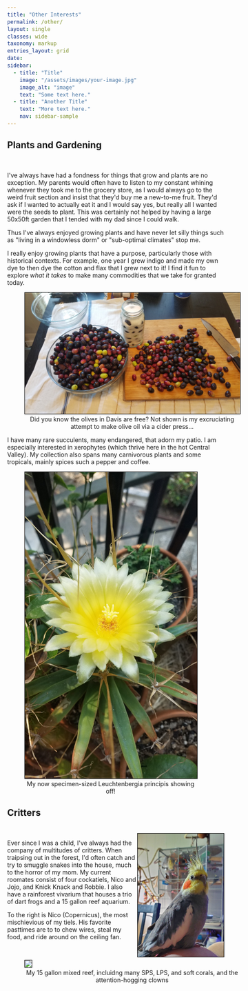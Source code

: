 ```yaml
---
title: "Other Interests"
permalink: /other/
layout: single
classes: wide
taxonomy: markup
entries_layout: grid
date:
sidebar:
  - title: "Title"
    image: "/assets/images/your-image.jpg"
    image_alt: "image"
    text: "Some text here."
  - title: "Another Title"
    text: "More text here."
    nav: sidebar-sample
---
```




## Plants and Gardening
<div class="div-1" markdown="1">
<br>
<p>I've always have had a fondness for things that grow and plants are no exception. My parents would often have to listen to my constant whining whenever they took me to the grocery store, as I would always go to the weird fruit section and insist that they'd buy me a new-to-me fruit. They'd ask if I wanted to actually eat it and I would say yes, but really all I wanted were the seeds to plant. This was certainly not helped by having a large 50x50ft garden that I tended with my dad since I could walk.</p>

<p>Thus I've always enjoyed growing plants and have never let silly things such as "living in a windowless dorm" or "sub-optimal climates" stop me. </p>

<p>I really enjoy growing plants that have a purpose, particularly those with historical contexts. For example, one year I grew indigo and made my own dye to then dye the cotton and flax that I grew next to it! I find it fun to explore <em> what it takes </em> to make many commodities that we take for granted today.</p>

<figure style="width:500px" class="align-center">
    <img style="border: 1px solid #000" src="/assets/images/other_interests/olives.jpg">
    <figcaption style="text-align: center">Did you know the olives in Davis are free? Not shown is my excruciating attempt to make olive oil via a cider press...</figcaption>
</figure>

<p> I have many rare succulents, many endangered, that adorn my patio. I am especially interested in xerophytes (which thrive here in the hot Central Valley). My collection also spans many carnivorous plants and some tropicals, mainly spices such a pepper and coffee.</p>


<figure style="width:400px" class="align-center">
    <img style="border: 1px solid #000" src="/assets/images/other_interests/leuch.jpg">
    <figcaption style="text-align: center">My now specimen-sized Leuchtenbergia principis showing off!</figcaption>
</figure>
</div>


## Critters
<div class="div-1" markdown="1">
<br>
<img src="/assets/images/other_interests/nico.jpg" style="float:right;border: 1px solid #000" width="200px">
<p>Ever since I was a child, I've always had the company of multitudes of critters. When traipsing out in the forest, I'd often catch and try to smuggle snakes into the house, much to the horror of my mom. My current roomates consist of four cockatiels, Nico and Jojo, and Knick Knack and Robbie. I also have a rainforest vivarium that houses a trio of dart frogs and a 15 gallon reef aquarium.</p>

<p> To the right is Nico (Copernicus), the most mischievious of my tiels. His favorite pasttimes are to to chew wires, steal my food, and ride around on the ceiling fan.</p>

<br>
<figure style="width:500px" class="align-center">
    <img style="border: 1px solid #000" src="/assets/images/other_interests/reef.jpg">
    <figcaption style="text-align: center">My 15 gallon mixed reef, incluidng many SPS, LPS, and soft corals, and the attention-hogging clowns </figcaption>
</figure>

<br>
</div>
